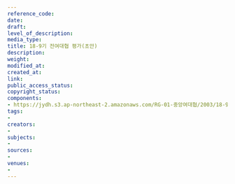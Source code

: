 ```yaml
---
reference_code: 
date: 
draft: 
level_of_description: 
media_type: 
title: 18-9기 전여대협 평가(초안)
description: 
weight: 
modified_at: 
created_at: 
link: 
public_access_status: 
copyright_status: 
components:
- https://jydh.s3.ap-northeast-2.amazonaws.com/RG-01-중앙여대협/2003/18-9기+전여대협+평가(초안).pdf
tags:
- 
creators:
- 
subjects:
- 
sources:
- 
venues:
- 
---
```

